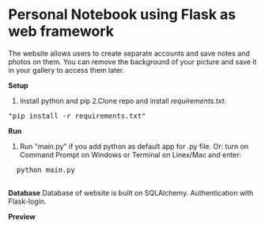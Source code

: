 # Personal Notebook using Flask as web framework
The website allows users to create separate accounts and save notes and photos on them.
You can remove the background of your picture and save it in your gallery to access them later.

**Setup**
1. Install python and pip
2.Clone repo and install *requirements.txt*.
<pre>
"pip install -r requirements.txt"
</pre>

**Run**
1. Run "main.py" if you add python as default app for .py file.
  Or: turn on Command Prompt on Windows or Terminal on Linex/Mac and enter: 
  <pre>
  python main.py
  </pre>
  
**Database**
Database of website is built on SQLAlchemy.
Authentication with Flask-login.

**Preview**

